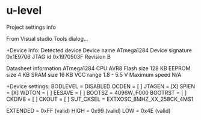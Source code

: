 u-level
==========

Project settings info

From Visual studio Tools dialog...

+Device Info:
Detected device
Device name       ATmega1284
Device signature  0x1E9706
JTAG id           0x1970503F
Revision          B

Datasheet information
                ATmega1284
CPU                AVR8
Flash size        128 KB
EEPROM size        4 KB
SRAM size          16 KB
VCC range       1.8 - 5.5 V
Maximum speed       N/A



+Device settings:
BODLEVEL = DISABLED
OCDEN = [ ]
JTAGEN = [X]
SPIEN = [X]
WDTON = [ ]
EESAVE = [ ]
BOOTSZ = 4096W_F000
BOOTRST = [ ]
CKDIV8 = [ ]
CKOUT = [ ]
SUT_CKSEL = EXTXOSC_8MHZ_XX_258CK_4MS1

EXTENDED = 0xFF (valid)
HIGH = 0x99 (valid)
LOW = 0x4E (valid)
